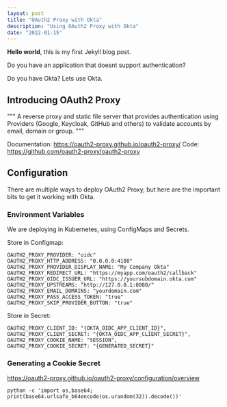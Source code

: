 ```yaml
---
layout: post
title: "OAuth2 Proxy with Okta"
description: "Using OAuth2 Proxy with Okta"
date: "2022-01-15"
---
```


**Hello world**, this is my first Jekyll blog post.

Do you have an application that doesnt support authentication?

Do you have Okta?  Lets use Okta.

## Introducing OAuth2 Proxy

"""
A reverse proxy and static file server that provides authentication using Providers (Google, Keycloak, GitHub and others) to validate accounts by email, domain or group.
"""

Documentation: https://oauth2-proxy.github.io/oauth2-proxy/
Code: https://github.com/oauth2-proxy/oauth2-proxy

## Configuration

There are multiple ways to deploy OAuth2 Proxy, but here are the important bits to get it working with Okta.

### Environment Variables
We are deploying in Kubernetes, using ConfigMaps and Secrets.

Store in Configmap:

    OAUTH2_PROXY_PROVIDER: "oidc"
    OAUTH2_PROXY_HTTP_ADDRESS: "0.0.0.0:4180"
    OAUTH2_PROXY_PROVIDER_DISPLAY_NAME: "My Company Okta"
    OAUTH2_PROXY_REDIRECT_URL: "https://myapp.com/oauth2/callback"
    OAUTH2_PROXY_OIDC_ISSUER_URL: "https://yoursubdomain.okta.com"
    OAUTH2_PROXY_UPSTREAMS: "http://127.0.0.1:8080/"
    OAUTH2_PROXY_EMAIL_DOMAINS: "yourdomain.com"
    OAUTH2_PROXY_PASS_ACCESS_TOKEN: "true"
    OAUTH2_PROXY_SKIP_PROVIDER_BUTTON: "true"

Store in Secret:

    OAUTH2_PROXY_CLIENT_ID: "{OKTA_OIDC_APP_CLIENT_ID}",
    OAUTH2_PROXY_CLIENT_SECRET: "{OKTA_OIDC_APP_CLIENT_SECRET}",
    OAUTH2_PROXY_COOKIE_NAME: "SESSION",
    OAUTH2_PROXY_COOKIE_SECRET: "{GENERATED_SECRET}"

### Generating a Cookie Secret

https://oauth2-proxy.github.io/oauth2-proxy/configuration/overview

    python -c 'import os,base64; print(base64.urlsafe_b64encode(os.urandom(32)).decode())'